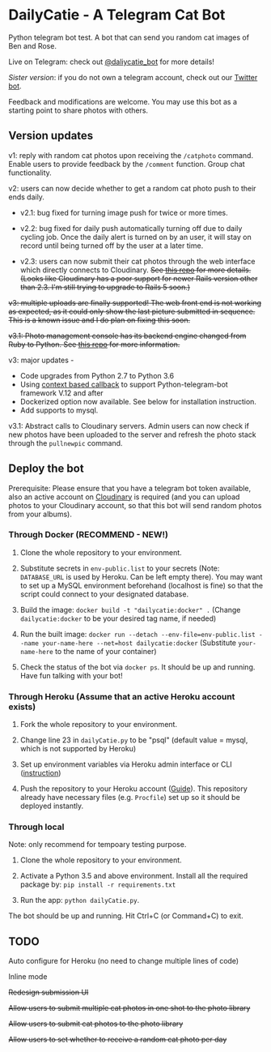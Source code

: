 # DailyCatie - A Telegram Cat Bot
Python telegram bot test. A bot that can send you random cat images of Ben and Rose.

Live on Telegram: check out [@daliycatie_bot](https://t.me/daliycatie_bot) for more details!

*Sister version*: if you do not own a telegram account, check out our [Twitter bot](https://twitter.com/dailycatporn).

Feedback and modifications are welcome. You may use this bot as a starting point to share photos with others.

## Version updates

v1: reply with random cat photos upon receiving the `/catphoto` command. Enable users to provide feedback by the `/comment` function.
Group chat functionality.

v2: users can now decide whether to get a random cat photo push to their ends daily.

* v2.1: bug fixed for turning image push for twice or more times.

* v2.2: bug fixed for daily push automatically turning off due to daily cycling job. Once the daily alert is turned on by an user, it will stay on record until being turned off by the user at a later time.

* v2.3: users can now submit their cat photos through the web interface which directly connects to Cloudinary. ~~See [this repo](https://github.com/mekomlusa/catbot_submit) for more details. (Looks like Cloudinary has a poor support for newer Rails version other than 2.3. I'm still trying to upgrade to Rails 5 soon.)~~

~~v3: multiple uploads are finally supported! The web front end is not working as expected, as it could only show the last picture submitted in sequence. This is a known issue and I do plan on fixing this soon.~~

~~v3.1: Photo management console has its backend engine changed from Ruby to Python. See [this repo](https://github.com/mekomlusa/catbot_submit_flask) for more information.~~

v3: major updates -

* Code upgrades from Python 2.7 to Python 3.6
* Using [context based callback](https://github.com/python-telegram-bot/python-telegram-bot/wiki/Transition-guide-to-Version-12.0) to support Python-telegram-bot framework V.12 and after
* Dockerized option now available. See below for installation instruction.
* Add supports to mysql.

v3.1: Abstract calls to Cloudinary servers. Admin users can now check if new photos have been uploaded to the server and refresh the photo stack through the `pullnewpic` command.

## Deploy the bot

Prerequisite: Please ensure that you have a telegram bot token available, also an active account on [Cloudinary](https://cloudinary.com) is required (and you can upload photos to your Cloudinary account, so that this bot will send random photos from your albums).

### Through Docker (RECOMMEND - NEW!)

1. Clone the whole repository to your environment.

2. Substitute secrets in `env-public.list` to your secrets (Note: `DATABASE_URL` is used by Heroku. Can be left empty there). You may want to set up a MySQL environment beforehand (localhost is fine) so that the script could connect to your designated database.

3. Build the image: `docker build -t "dailycatie:docker" .` (Change `dailycatie:docker` to be your desired tag name, if needed)

4. Run the built image: `docker run --detach --env-file=env-public.list --name your-name-here --net=host dailycatie:docker` (Substitute `your-name-here` to the name of your container)

5. Check the status of the bot via `docker ps`. It should be up and running. Have fun talking with your bot!

### Through Heroku (Assume that an active Heroku account exists)

1. Fork the whole repository to your environment.

2. Change line 23 in `dailyCatie.py` to be "psql" (default value = mysql, which is not supported by Heroku)

2. Set up environment variables via Heroku admin interface or CLI ([instruction](https://devcenter.heroku.com/articles/config-vars))

3. Push the repository to your Heroku account ([Guide](https://devcenter.heroku.com/articles/getting-started-with-python#deploy-the-app)). This repository already have necessary files (e.g. `Procfile`) set up so it should be deployed instantly.

### Through local

Note: only recommend for tempoary testing purpose.

1. Clone the whole repository to your environment.

2. Activate a Python 3.5 and above environment. Install all the required package by: `pip install -r requirements.txt`

3. Run the app: `python dailyCatie.py`.

The bot should be up and running. Hit Ctrl+C (or Command+C) to exit.


## TODO

Auto configure for Heroku (no need to change multiple lines of code)

Inline mode

~~Redesign submission UI~~

~~Allow users to submit multiple cat photos in one shot to the photo library~~

~~Allow users to submit cat photos to the photo library~~

~~Allow users to set whether to receive a random cat photo per day~~
